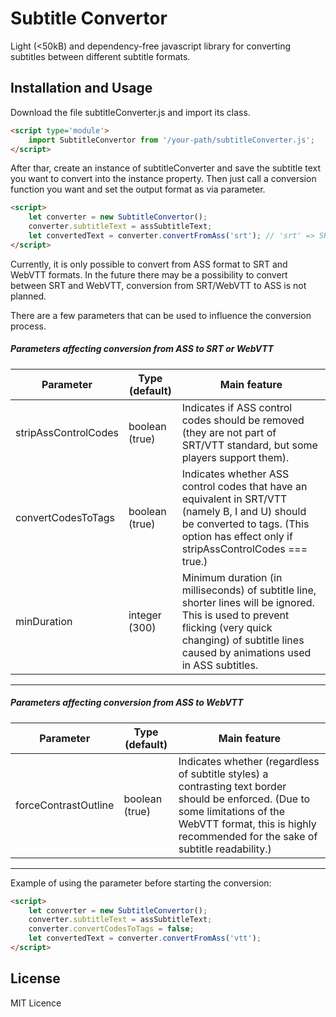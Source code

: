 # Subtitle Convertor
Light (<50kB) and dependency-free javascript library for converting subtitles between different subtitle formats.

## Installation and Usage
Download the file subtitleConverter.js and import its class.

```html
<script type='module'>
    import SubtitleConvertor from '/your-path/subtitleConverter.js';
</script>
```

After thar, create an instance of subtitleConverter and save the subtitle text you want to convert into the instance
property. Then just call a conversion function you want and set the output format as via parameter.

```html
<script>
    let converter = new SubtitleConvertor();
    converter.subtitleText = assSubtitleText;
    let convertedText = converter.convertFromAss('srt'); // 'srt' => SRT, 'vtt' => WebVTT
</script>
```

Currently, it is only possible to convert from ASS format to SRT and WebVTT formats. In the future there may be a 
possibility to convert between SRT and WebVTT, conversion from SRT/WebVTT to ASS is not planned.

There are a few parameters that can be used to influence the conversion process.

##### Parameters affecting conversion from ASS to SRT or WebVTT 

| Parameter            | Type (default) | Main feature                                                                                                                                                                                             |
|----------------------|----------------|----------------------------------------------------------------------------------------------------------------------------------------------------------------------------------------------------------|
| stripAssControlCodes | boolean (true) | Indicates if ASS control codes should be removed (they are not part of SRT/VTT standard, but some players support them).                                                                                 |
| convertCodesToTags   | boolean (true) | Indicates whether ASS control codes that have an equivalent in SRT/VTT (namely B, I and U) should be converted to tags. (This option has effect only if stripAssControlCodes === true.)                  |
| minDuration          | integer (300)  | Minimum duration (in milliseconds) of subtitle line, shorter lines will be ignored. This is used to prevent flicking (very quick changing) of subtitle lines caused by animations used in ASS subtitles. |

---

##### Parameters affecting conversion from ASS to WebVTT

| Parameter            | Type (default) | Main feature                                                                                                                                                                                                     |
|----------------------|----------------|------------------------------------------------------------------------------------------------------------------------------------------------------------------------------------------------------------------|
| forceContrastOutline | boolean (true) | Indicates whether (regardless of subtitle styles) a contrasting text border should be enforced. (Due to some limitations of the WebVTT format, this is highly recommended for the sake of subtitle readability.) |
---
Example of using the parameter before starting the conversion:

```html
<script>
    let converter = new SubtitleConvertor();
    converter.subtitleText = assSubtitleText;
    converter.convertCodesToTags = false;
    let convertedText = converter.convertFromAss('vtt');
</script>
```

## License
MIT Licence